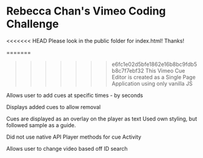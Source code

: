 # Rebecca Chan's Vimeo Coding Challenge


<<<<<<< HEAD
Please look in the public folder for index.html! Thanks!

=======
>>>>>>> e6fc1e02d5bfe1862e16b8bc9fdb5b8c7f7ebf32
This Vimeo Cue Editor is created as a Single Page Application using only vanilla JS

Allows user to add cues at specific times - by seconds

Displays added cues to allow removal

Cues are displayed as an overlay on the player as text
Used own styling, but followed sample as a guide.

Did not use native API Player methods for cue Activity

Allows user to change video based off ID search

